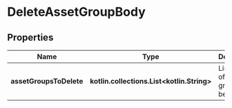 
# DeleteAssetGroupBody

## Properties
| Name | Type | Description | Notes |
| ------------ | ------------- | ------------- | ------------- |
| **assetGroupsToDelete** | **kotlin.collections.List&lt;kotlin.String&gt;** | List of ids of asset groups to be deleted |  |



